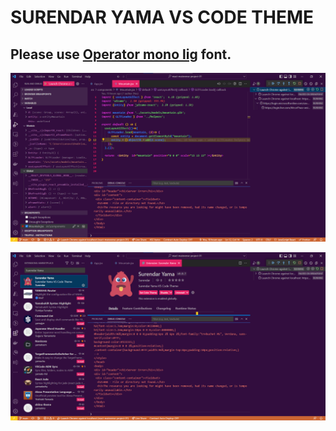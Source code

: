 # SURENDAR YAMA VS CODE THEME

## Please use [Operator mono lig](https://github.com/Bug0017/operator-mono-lig-1) font.


![Screenshot](surendar-yama-ss-01.png)

![Screenshot](surendar-yama-ss-02.png)
